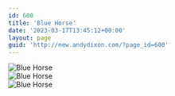 ```yaml
---
id: 600
title: 'Blue Horse'
date: '2023-03-17T13:45:12+00:00'
layout: page
guid: 'http://new.andydixon.com/?page_id=600'
---
```


![Blue Horse](https://i0.wp.com/assets.g8x2.ldn.idrivee2-23.com/posters/Blue%20Horse%2001.jpg?w=1200&ssl=1 "Blue Horse")  
![Blue Horse](https://i0.wp.com/assets.g8x2.ldn.idrivee2-23.com/posters/Blue%20Horse%2002.jpg?w=1200&ssl=1 "Blue Horse")  
![Blue Horse](https://i0.wp.com/assets.g8x2.ldn.idrivee2-23.com/posters/Blue%20Horse%2003.jpg?w=1200&ssl=1 "Blue Horse")